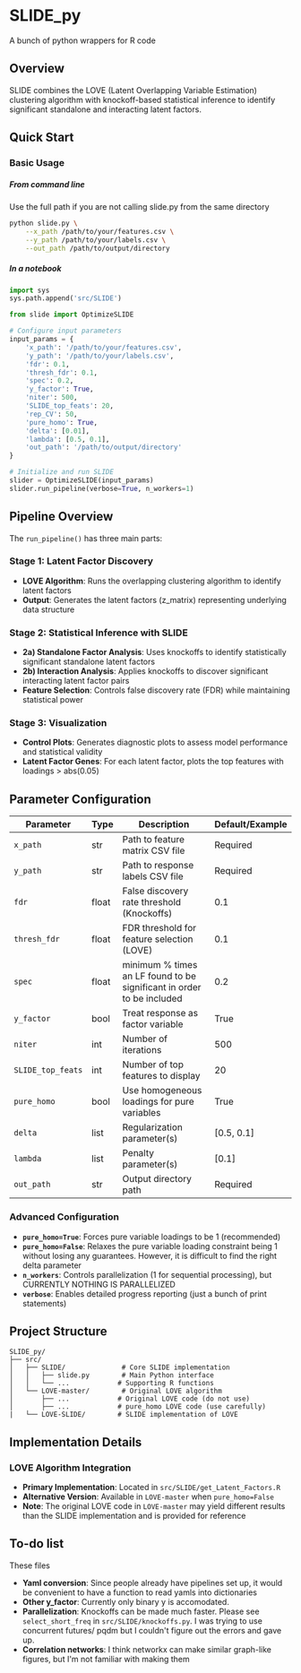# SLIDE_py

A bunch of python wrappers for R code

## Overview

SLIDE combines the LOVE (Latent Overlapping Variable Estimation) clustering algorithm with knockoff-based statistical inference to identify significant standalone and interacting latent factors. 

## Quick Start

### Basic Usage
##### From command line 
Use the full path if you are not calling slide.py from the same directory

```bash
python slide.py \
    --x_path /path/to/your/features.csv \
    --y_path /path/to/your/labels.csv \
    --out_path /path/to/output/directory
```

##### In a notebook
```python
import sys
sys.path.append('src/SLIDE')

from slide import OptimizeSLIDE

# Configure input parameters
input_params = {
    'x_path': '/path/to/your/features.csv',
    'y_path': '/path/to/your/labels.csv',
    'fdr': 0.1,
    'thresh_fdr': 0.1,
    'spec': 0.2,
    'y_factor': True,
    'niter': 500,
    'SLIDE_top_feats': 20,
    'rep_CV': 50,
    'pure_homo': True,
    'delta': [0.01],
    'lambda': [0.5, 0.1],
    'out_path': '/path/to/output/directory'
}

# Initialize and run SLIDE
slider = OptimizeSLIDE(input_params)
slider.run_pipeline(verbose=True, n_workers=1)
```

## Pipeline Overview

The `run_pipeline()` has three main parts:

### Stage 1: Latent Factor Discovery
- **LOVE Algorithm**: Runs the overlapping clustering algorithm to identify latent factors
- **Output**: Generates the latent factors (z_matrix) representing underlying data structure

### Stage 2: Statistical Inference with SLIDE
- **2a) Standalone Factor Analysis**: Uses knockoffs to identify statistically significant standalone latent factors
- **2b) Interaction Analysis**: Applies knockoffs to discover significant interacting latent factor pairs
- **Feature Selection**: Controls false discovery rate (FDR) while maintaining statistical power

### Stage 3: Visualization
- **Control Plots**: Generates diagnostic plots to assess model performance and statistical validity
- **Latent Factor Genes**: For each latent factor, plots the top features with loadings > abs(0.05)

## Parameter Configuration

| Parameter | Type | Description | Default/Example |
|-----------|------|-------------|-----------------|
| `x_path` | str | Path to feature matrix CSV file | Required |
| `y_path` | str | Path to response labels CSV file | Required |
| `fdr` | float | False discovery rate threshold (Knockoffs) | 0.1 |
| `thresh_fdr` | float | FDR threshold for feature selection (LOVE) | 0.1 |
| `spec` | float | minimum % times an LF found to be significant in order to be included | 0.2 |
| `y_factor` | bool | Treat response as factor variable | True |
| `niter` | int | Number of iterations | 500 |
| `SLIDE_top_feats` | int | Number of top features to display | 20 |
| `pure_homo` | bool | Use homogeneous loadings for pure variables | True |
| `delta` | list | Regularization parameter(s) | [0.5, 0.1] |
| `lambda` | list | Penalty parameter(s) | [0.1] |
| `out_path` | str | Output directory path | Required |

### Advanced Configuration

- **`pure_homo=True`**: Forces pure variable loadings to be 1 (recommended)
- **`pure_homo=False`**: Relaxes the pure variable loading constraint being 1 without losing any guarantees. However, it is difficult to find the right delta parameter
- **`n_workers`**: Controls parallelization (1 for sequential processing), but CURRENTLY NOTHING IS PARALLELIZED
- **`verbose`**: Enables detailed progress reporting (just a bunch of print statements)

## Project Structure

```
SLIDE_py/
├── src/
│   ├── SLIDE/              # Core SLIDE implementation
│   │   ├── slide.py        # Main Python interface
│   │   └── ...            # Supporting R functions
│   └── LOVE-master/        # Original LOVE algorithm
│       ├── ...            # Original LOVE code (do not use)
│       ├── ...            # pure_homo LOVE code (use carefully)
|   └── LOVE-SLIDE/        # SLIDE implementation of LOVE
```

## Implementation Details

### LOVE Algorithm Integration
- **Primary Implementation**: Located in `src/SLIDE/get_Latent_Factors.R`
- **Alternative Version**: Available in `LOVE-master` when `pure_homo=False`
- **Note**: The original LOVE code in `LOVE-master` may yield different results than the SLIDE implementation and is provided for reference


## To-do list

These files
- **Yaml conversion**: Since people already have pipelines set up, it would be convenient to have a function to read yamls into dictionaries
- **Other y_factor**: Currently only binary y is accomodated. 
- **Parallelization**: Knockoffs can be made much faster. Please see `select_short_freq` in `src/SLIDE/knockoffs.py`. I was trying to use concurrent futures/ pqdm but I couldn't figure out the errors and gave up. 
- **Correlation networks**: I think networkx can make similar graph-like figures, but I'm not familiar with making them

